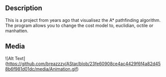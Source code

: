 ## Description

This is a project from years ago that visualisez the A\* pathfinding algorithm. The program allows you to change the cost model to, euclidian, octile or manhatten.

## Media

![Alt Text] (https://github.com/breazzzy/AStar/blob/23fe60908ce4ac4429f6f4a82d458b6f981d01dc/media/Animation.gif)
